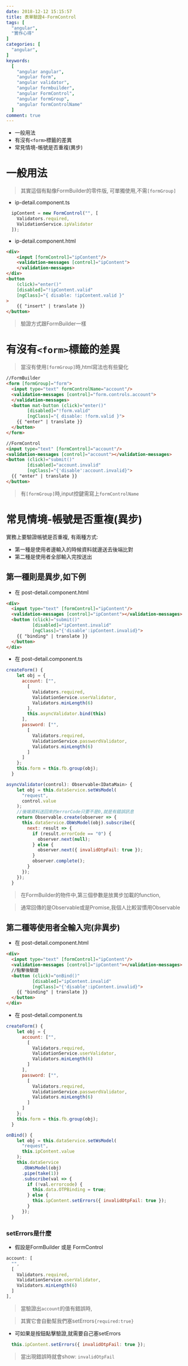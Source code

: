 ```yaml
---
date: 2018-12-12 15:15:57
title: 表單驗證4-FormControl
tags: [
  "angular",
  "實作心得"
]
categories: [
  "angular",
]
keywords:
  [
    "angular angular",
    "angular form",
    "angular validator",
    "angular formbuilder",
    "angular FormControl",
    "angular formGroup",
    "angular formControlName"
  ]
comment: true
---
```


- 一般用法
- 有沒有`<form>`標籤的差異
- 常見情境-帳號是否重複(異步)
  <!--more-->

# 一般用法

> 其實這個有點像FormBuilder的零件版,
可單獨使用,不需`[formGroup]`

- ip-detail.component.ts

```js
  ipContent = new FormControl("", [
    Validators.required,
    ValidationService.ipValidator
  ]);
```

- ip-detail.component.html

```html
<div>
    <input [formControl]="ipContent"/>
    <validation-messages [control]="ipContent">
    </validation-messages>
</div>
<button
    (click)="enter()"
    [disabled]="!ipContent.valid"
    [ngClass]="{ disable: !ipContent.valid }"
>
    {{ "insert" | translate }}
</button>
```

> 驗證方式跟FormBuilder一樣


# 有沒有`<form>`標籤的差異

> 當沒有使用`[formGroup]`時,html寫法也有些變化

```html
//FormBuilder
<form [formGroup]="form">
  <input type="text" formControlName="account"/>
  <validation-messages [control]="form.controls.account">
  </validation-messages>
  <button mat-button (click)="enter()" 
        [disabled]="!form.valid" 
        [ngClass]="{ disable: !form.valid }">
    {{ "enter" | translate }}
  </button>
</form>
```

```html
//FormControl
<input type="text" [formControl]="account"/>
<validation-messages [control]="account"></validation-messages>
<button (click)="submit()" 
        [disabled]="account.invalid" 
        [ngClass]="{'disable':account.invalid}">
  {{ "enter" | translate }}
</button>
```

> 有`[formGroup]`時,input控鍵需寫上`formControlName`

# 常見情境-帳號是否重複(異步)

實務上要驗證帳號是否重複,
有兩種方式:

- 第一種是使用者邊輸入的時候資料就邊送去後端比對
- 第二種是使用者全部輸入完按送出


## 第一種則是異步,如下例

- 在 post-detail.component.html

```html
<div>
  <input type="text" [formControl]="ipContent"/>
  <validation-messages [control]="ipContent"></validation-messages>
  <button (click)="submit()" 
          [disabled]="ipContent.invalid" 
          [ngClass]="{'disable':ipContent.invalid}">
    {{ "binding" | translate }}
  </button>
</div>
```

- 在 post-detail.component.ts

```js
createForm() {
    let obj = {
      account: ["",
        [
          Validators.required,
          ValidationService.userValidator,
          Validators.minLength(6)
        ], 
        this.asyncValidator.bind(this)
      ],
      password: ["",
        [
          Validators.required,
          ValidationService.passwordValidator,
          Validators.minLength(6)
        ]
      ]
    };
    this.form = this.fb.group(obj);
  }

asyncValidator(control): Observable<IDataMain> {
    let obj = this.dataService.setWsModel(
      "request",
      control.value
    );
    //後端資料送回來的errorCode只要不是0,就是有錯誤訊息
    return Observable.create(observer => {
      this.dataService.ObWsModel(obj).subscribe({
        next: result => {
          if (result.errorCode == "0") {
            observer.next(null);
          } else {
            observer.next({ invalidOtpFail: true });
          }
          observer.complete();
        }
      });
    });
  }
```
> 在FormBuilder的物件中,第三個參數是放異步加載的function,

> 通常回傳的是Observable或是Promise,我個人比較習慣用Observable


## 第二種等使用者全輸入完(非異步)

- 在 post-detail.component.html

```html
<div>
  <input type="text" [formControl]="ipContent"/>
  <validation-messages [control]="ipContent"></validation-messages>
  //點擊後驗證
  <button (click)="onBind()" 
          [disabled]="ipContent.invalid" 
          [ngClass]="{'disable':ipContent.invalid}">
    {{ "binding" | translate }}
  </button>
</div>
```

- 在 post-detail.component.ts

```js
createForm() {
    let obj = {
      account: ["",
        [
          Validators.required,
          ValidationService.userValidator,
          Validators.minLength(6)
        ]
      ],
      password: ["",
        [
          Validators.required,
          ValidationService.passwordValidator,
          Validators.minLength(6)
        ]
      ]
    };
    this.form = this.fb.group(obj);
  }

onBind() {
    let obj = this.dataService.setWsModel(
      "request",
      this.ipContent.value
    );
    this.dataService
      .ObWsModel(obj)
      .pipe(take(1))
      .subscribe(val => {
        if (!val.errorcode) {
          this.data.OTPBinding = true;
        } else {
          this.ipContent.setErrors({ invalidOtpFail: true });
        }
      });
  }
```

### setErrors是什麼

- 假設是FormBuilder 或是 FormControl

```js
account: [
  "",
  [
    Validators.required,
    ValidationService.userValidator,
    Validators.minLength(6)
  ]
],
```

> 當驗證出`account`的值有錯誤時,

> 其實它會自動幫我們塞setErrors`{required:true}`

- 可如果是按鈕點擊驗證,就需要自己塞setErrors

```js
  this.ipContent.setErrors({ invalidOtpFail: true });
```

> 當出現錯誤時就會show: `invalidOtpFail`
